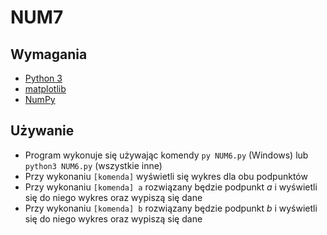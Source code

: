 # NUM7

## Wymagania

- [Python 3](https://www.python.org/)
- [matplotlib](https://matplotlib.org/)
- [NumPy](https://numpy.org/)

## Używanie

- Program wykonuje się używając komendy `py NUM6.py` (Windows) lub `python3 NUM6.py` (wszystkie inne)
- Przy wykonaniu `[komenda]` wyświetli się wykres dla obu podpunktów
- Przy wykonaniu `[komenda] a` rozwiązany będzie podpunkt *a* i wyświetli się do niego wykres oraz wypiszą się dane
- Przy wykonaniu `[komenda] b` rozwiązany będzie podpunkt *b* i wyświetli się do niego wykres oraz wypiszą się dane
